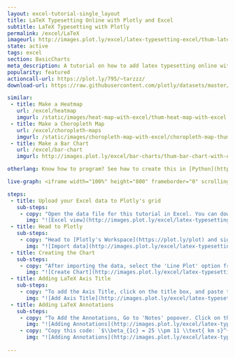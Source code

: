 ```yaml
---
layout: excel-tutorial-single_layout
title: LaTeX Typesetting Online with Plotly and Excel
subtitle: LaTeX Typesetting with Plotly
permalink: /excel/LaTeX
imageurl: http://images.plot.ly/excel/latex-typesetting-excel/thum-latex-typesetting-in-excel.jpg
state: active
tags: excel
section: BasicCharts
meta_description: A tutorial on how to add latex typesetting online with Excel.
popularity: featured
actioncall-url: https://plot.ly/795/~tarzzz/
download-url: https://raw.githubusercontent.com/plotly/datasets/master/latex-typesetting-with-excel.csv

similar:
 - title: Make a Heatmap
   url: /excel/heatmap
   imgurl: /static/images/heat-map-with-excel/thum-heat-map-with-excel.png
 - title: Make a Choropleth Map
   url: /excel/choropleth-maps
   imgurl: /static/images/choropleth-map-with-excel/choropleth-map-thumb.png
 - title: Make a Bar Chart
   url: /excel/bar-chart
   imgurl: http://images.plot.ly/excel/bar-charts/thum-bar-chart-with-excel.png

otherlang: Know how to program? See how to create this in [Python](https://plot.ly/python/LaTeX/) or [R](https://plot.ly/r/LaTeX/).

live-graph: <iframe width="100%" height="800" frameborder="0" scrolling="no" src="https://plot.ly/~tarzzz/813.embed"></iframe>

steps:
 - title: Upload your Excel data to Plotly's grid
   sub-steps:
    - copy: "Open the data file for this tutorial in Excel. You can download the file here in [CSV format](https://raw.githubusercontent.com/plotly/datasets/master/latex-typesetting-with-excel.csv)"
      img: "![Excel view](http://images.plot.ly/excel/latex-typesetting-excel/excel-data.jpg)"
 - title: Head to Plotly
   sub-steps:
    - copy: "Head to [Plotly's Workspace](https://plot.ly/plot) and sign into your free Plotly account. Go to 'Import', click 'Upload a file', then choose your Excel file to upload. Your Excel file will now open in Plotly's grid. For more about Plotly's grid, see [this tutorial](/add-data-to-the-plotly-grid/)"
      img: "![Import data](http://images.plot.ly/excel/latex-typesetting-excel/import-data.jpg)"
 - title: Creating the Chart
   sub-steps:
    - copy: "After importing the data, select the 'Line Plot' option from 'Choose Plot Type' dropdown. Set the data shape as shown in figure below, and click on 'Line Chart' button to create the chart."
      img: "![Create Chart](http://images.plot.ly/excel/latex-typesetting-excel/create-chart.jpg)"
 - title: Adding LaTeX Axis Title
   sub-steps:
    - copy: "To add the Axis Title, click on the title box, and paste this LaTeX Code: `$\\sqrt{(n_\\text{c}(t|{T_\\text{early}}))}$` in the text box."
      img: "![Add Axis Title](http://images.plot.ly/excel/latex-typesetting-excel/adding-x-axis-title1.gif)"
 - title: Adding LaTeX Annotations
   sub-steps:
    - copy: "To Add the Annotations, Go to 'Notes' popover. Click on the '+' button to create a new annotation box in the chart. We can also modify the properties of the annotations box (like position, font etc.) from the 'Text' tab."
      img: "![Adding Annotations](http://images.plot.ly/excel/latex-typesetting-excel/adding-annotations.jpg)"
    - copy: "Copy this code: `$\\beta_{1c} = 25 \\pm 11 \\text{ km s}^{-1}$` to the annotation text box, and hit enter to render the LaTeX text in the annotations, as shown in figure below."
      img: "![Adding Annotations](http://images.plot.ly/excel/latex-typesetting-excel/adding-annotations.gif)"
   
---
```

